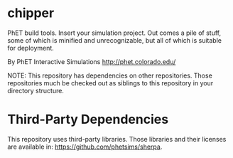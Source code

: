 chipper
=======

PhET build tools. Insert your simulation project. Out comes a pile of stuff, some of which is minified and unrecognizable, but all of which is suitable for deployment.

By PhET Interactive Simulations
http://phet.colorado.edu/

NOTE: This repository has dependencies on other repositories. Those repositories
much be checked out as siblings to this repository in your directory structure.

Third-Party Dependencies
=============

This repository uses third-party libraries.
Those libraries and their licenses are available in: https://github.com/phetsims/sherpa.